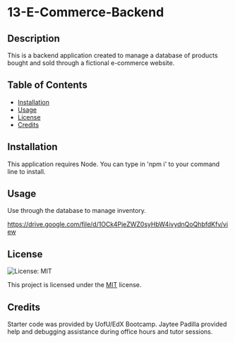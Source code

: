 # 13-E-Commerce-Backend
  
  ## Description
  This is a backend application created to manage a database of products bought and sold through a fictional e-commerce website.

  ## Table of Contents
  * [Installation](#installation)
  * [Usage](#usage)
  * [License](#license)
  * [Credits](#credits)

  
  ## Installation
  This application requires Node. You can type in 'npm i' to your command line to install.

  ## Usage
  Use through the database to manage inventory.

  https://drive.google.com/file/d/1OCk4PjeZWZ0syHbW4ivydnQoQhbfdKfv/view

  
  ## License
  ![License: MIT](https://img.shields.io/badge/License-MIT-yellow.svg)

  This project is licensed under the [MIT](https://opensource.org/licenses/MIT) license.


  ## Credits
  Starter code was provided by UofU/EdX Bootcamp. Jaytee Padilla provided help and debugging assistance during office hours and tutor sessions.

